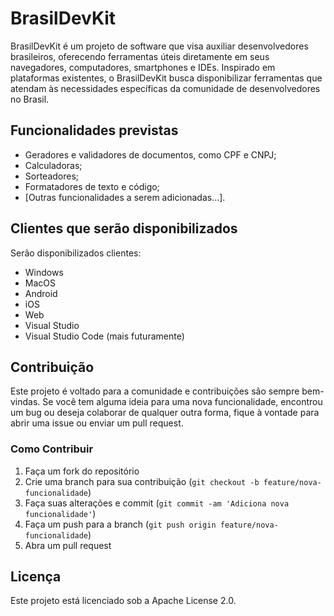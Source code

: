 # BrasilDevKit
BrasilDevKit é um projeto de software que visa auxiliar desenvolvedores brasileiros, oferecendo ferramentas úteis diretamente em seus navegadores, computadores, smartphones e IDEs. Inspirado em plataformas existentes, o BrasilDevKit busca disponibilizar ferramentas que atendam às necessidades específicas da comunidade de desenvolvedores no Brasil.

## Funcionalidades previstas
- Geradores e validadores de documentos, como CPF e CNPJ;
- Calculadoras;
- Sorteadores;
- Formatadores de texto e código;
- [Outras funcionalidades a serem adicionadas...].

## Clientes que serão disponibilizados
Serão disponibilizados clientes:
- Windows
- MacOS
- Android
- iOS
- Web
- Visual Studio
- Visual Studio Code (mais futuramente)

## Contribuição
Este projeto é voltado para a comunidade e contribuições são sempre bem-vindas. Se você tem alguma ideia para uma nova funcionalidade, encontrou um bug ou deseja colaborar de qualquer outra forma, fique à vontade para abrir uma issue ou enviar um pull request.

### Como Contribuir
1. Faça um fork do repositório
2. Crie uma branch para sua contribuição (`git checkout -b feature/nova-funcionalidade`)
3. Faça suas alterações e commit (`git commit -am 'Adiciona nova funcionalidade'`)
4. Faça um push para a branch (`git push origin feature/nova-funcionalidade`)
5. Abra um pull request

## Licença
Este projeto está licenciado sob a Apache License 2.0.
